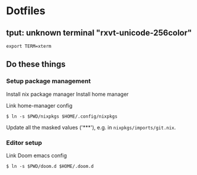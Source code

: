 # Dotfiles

## tput: unknown terminal "rxvt-unicode-256color"

```
export TERM=xterm
```


## Do these things

### Setup package management
Install nix package manager
Install home manager

Link home-manager config
```
$ ln -s $PWD/nixpkgs $HOME/.config/nixpkgs
```

Update all the masked values ('***'), e.g. in `nixpkgs/imports/git.nix`.


### Editor setup

Link Doom emacs config
```
$ ln -s $PWD/doom.d $HOME/.doom.d
```
